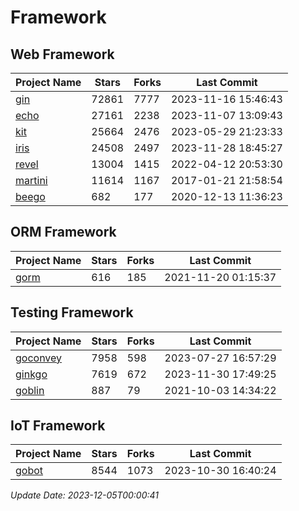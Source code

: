 # Framework

## Web Framework
| Project Name | Stars | Forks | Last Commit |
| ------------ | ----- | ----- | ----------- |
| [gin](https://github.com/gin-gonic/gin) | 72861 | 7777 | 2023-11-16 15:46:43 |
| [echo](https://github.com/labstack/echo) | 27161 | 2238 | 2023-11-07 13:09:43 |
| [kit](https://github.com/go-kit/kit) | 25664 | 2476 | 2023-05-29 21:23:33 |
| [iris](https://github.com/kataras/iris) | 24508 | 2497 | 2023-11-28 18:45:27 |
| [revel](https://github.com/revel/revel) | 13004 | 1415 | 2022-04-12 20:53:30 |
| [martini](https://github.com/go-martini/martini) | 11614 | 1167 | 2017-01-21 21:58:54 |
| [beego](https://github.com/astaxie/beego) | 682 | 177 | 2020-12-13 11:36:23 |

## ORM Framework
| Project Name | Stars | Forks | Last Commit |
| ------------ | ----- | ----- | ----------- |
| [gorm](https://github.com/jinzhu/gorm) | 616 | 185 | 2021-11-20 01:15:37 |

## Testing Framework
| Project Name | Stars | Forks | Last Commit |
| ------------ | ----- | ----- | ----------- |
| [goconvey](https://github.com/smartystreets/goconvey) | 7958 | 598 | 2023-07-27 16:57:29 |
| [ginkgo](https://github.com/onsi/ginkgo) | 7619 | 672 | 2023-11-30 17:49:25 |
| [goblin](https://github.com/franela/goblin) | 887 | 79 | 2021-10-03 14:34:22 |

## IoT Framework
| Project Name | Stars | Forks | Last Commit |
| ------------ | ----- | ----- | ----------- |
| [gobot](https://github.com/hybridgroup/gobot) | 8544 | 1073 | 2023-10-30 16:40:24 |

*Update Date: 2023-12-05T00:00:41*